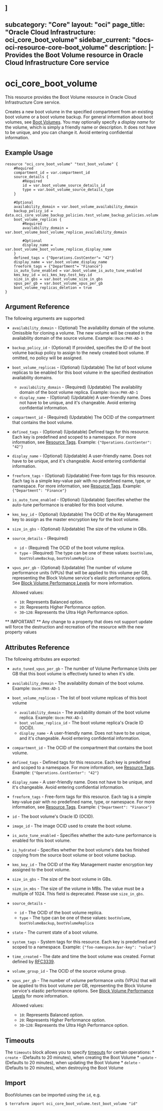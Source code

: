 ]
---
subcategory: "Core"
layout: "oci"
page_title: "Oracle Cloud Infrastructure: oci_core_boot_volume"
sidebar_current: "docs-oci-resource-core-boot_volume"
description: |-
  Provides the Boot Volume resource in Oracle Cloud Infrastructure Core service
---

# oci_core_boot_volume
This resource provides the Boot Volume resource in Oracle Cloud Infrastructure Core service.

Creates a new boot volume in the specified compartment from an existing boot volume or a boot volume backup.
For general information about boot volumes, see [Boot Volumes](https://docs.cloud.oracle.com/iaas/Content/Block/Concepts/bootvolumes.htm).
You may optionally specify a *display name* for the volume, which is simply a friendly name or
description. It does not have to be unique, and you can change it. Avoid entering confidential information.


## Example Usage

```hcl
resource "oci_core_boot_volume" "test_boot_volume" {
	#Required
	compartment_id = var.compartment_id
	source_details {
		#Required
		id = var.boot_volume_source_details_id
		type = var.boot_volume_source_details_type
	}

	#Optional
	availability_domain = var.boot_volume_availability_domain
	backup_policy_id = data.oci_core_volume_backup_policies.test_volume_backup_policies.volume_backup_policies.0.id
	boot_volume_replicas {
		#Required
		availability_domain = var.boot_volume_boot_volume_replicas_availability_domain

		#Optional
		display_name = var.boot_volume_boot_volume_replicas_display_name
	}
	defined_tags = {"Operations.CostCenter"= "42"}
	display_name = var.boot_volume_display_name
	freeform_tags = {"Department"= "Finance"}
	is_auto_tune_enabled = var.boot_volume_is_auto_tune_enabled
	kms_key_id = oci_kms_key.test_key.id
	size_in_gbs = var.boot_volume_size_in_gbs
	vpus_per_gb = var.boot_volume_vpus_per_gb
    boot_volume_replicas_deletion = true
}
```

## Argument Reference

The following arguments are supported:

* `availability_domain` - (Optional) The availability domain of the volume. Omissible for cloning a volume. The new volume will be created in the availability domain of the source volume.  Example: `Uocm:PHX-AD-1` 
* `backup_policy_id` - (Optional) If provided, specifies the ID of the boot volume backup policy to assign to the newly created boot volume. If omitted, no policy will be assigned. 
* `boot_volume_replicas` - (Optional) (Updatable) The list of boot volume replicas to be enabled for this boot volume in the specified destination availability domains. 
	* `availability_domain` - (Required) (Updatable) The availability domain of the boot volume replica.  Example: `Uocm:PHX-AD-1` 
	* `display_name` - (Optional) (Updatable) A user-friendly name. Does not have to be unique, and it's changeable. Avoid entering confidential information. 
* `compartment_id` - (Required) (Updatable) The OCID of the compartment that contains the boot volume.
* `defined_tags` - (Optional) (Updatable) Defined tags for this resource. Each key is predefined and scoped to a namespace. For more information, see [Resource Tags](https://docs.cloud.oracle.com/iaas/Content/General/Concepts/resourcetags.htm).  Example: `{"Operations.CostCenter": "42"}` 
* `display_name` - (Optional) (Updatable) A user-friendly name. Does not have to be unique, and it's changeable. Avoid entering confidential information. 
* `freeform_tags` - (Optional) (Updatable) Free-form tags for this resource. Each tag is a simple key-value pair with no predefined name, type, or namespace. For more information, see [Resource Tags](https://docs.cloud.oracle.com/iaas/Content/General/Concepts/resourcetags.htm).  Example: `{"Department": "Finance"}` 
* `is_auto_tune_enabled` - (Optional) (Updatable) Specifies whether the auto-tune performance is enabled for this boot volume. 
* `kms_key_id` - (Optional) (Updatable) The OCID of the Key Management key to assign as the master encryption key for the boot volume. 
* `size_in_gbs` - (Optional) (Updatable) The size of the volume in GBs.
* `source_details` - (Required) 
	* `id` - (Required) The OCID of the boot volume replica.
	* `type` - (Required) The type can be one of these values: `bootVolume`, `bootVolumeBackup`, `bootVolumeReplica`
* `vpus_per_gb` - (Optional) (Updatable) The number of volume performance units (VPUs) that will be applied to this volume per GB, representing the Block Volume service's elastic performance options. See [Block Volume Performance Levels](https://docs.cloud.oracle.com/iaas/Content/Block/Concepts/blockvolumeperformance.htm#perf_levels) for more information.

	Allowed values:
	* `10`: Represents Balanced option.
	* `20`: Represents Higher Performance option.
	* `30`-`120`: Represents the Ultra High Performance option. 


** IMPORTANT **
Any change to a property that does not support update will force the destruction and recreation of the resource with the new property values

## Attributes Reference

The following attributes are exported:

* `auto_tuned_vpus_per_gb` - The number of Volume Performance Units per GB that this boot volume is effectively tuned to when it's idle. 
* `availability_domain` - The availability domain of the boot volume.  Example: `Uocm:PHX-AD-1` 
* `boot_volume_replicas` - The list of boot volume replicas of this boot volume
	* `availability_domain` - The availability domain of the boot volume replica.  Example: `Uocm:PHX-AD-1` 
	* `boot_volume_replica_id` - The boot volume replica's Oracle ID (OCID).
	* `display_name` - A user-friendly name. Does not have to be unique, and it's changeable. Avoid entering confidential information. 
* `compartment_id` - The OCID of the compartment that contains the boot volume.
* `defined_tags` - Defined tags for this resource. Each key is predefined and scoped to a namespace. For more information, see [Resource Tags](https://docs.cloud.oracle.com/iaas/Content/General/Concepts/resourcetags.htm).  Example: `{"Operations.CostCenter": "42"}` 
* `display_name` - A user-friendly name. Does not have to be unique, and it's changeable. Avoid entering confidential information. 
* `freeform_tags` - Free-form tags for this resource. Each tag is a simple key-value pair with no predefined name, type, or namespace. For more information, see [Resource Tags](https://docs.cloud.oracle.com/iaas/Content/General/Concepts/resourcetags.htm).  Example: `{"Department": "Finance"}` 
* `id` - The boot volume's Oracle ID (OCID).
* `image_id` - The image OCID used to create the boot volume.
* `is_auto_tune_enabled` - Specifies whether the auto-tune performance is enabled for this boot volume. 
* `is_hydrated` - Specifies whether the boot volume's data has finished copying from the source boot volume or boot volume backup. 
* `kms_key_id` - The OCID of the Key Management master encryption key assigned to the boot volume.
* `size_in_gbs` - The size of the boot volume in GBs.
* `size_in_mbs` - The size of the volume in MBs. The value must be a multiple of 1024. This field is deprecated. Please use `size_in_gbs`. 
* `source_details` - 
	* `id` - The OCID of the boot volume replica.
	* `type` - The type can be one of these values: `bootVolume`, `bootVolumeBackup`, `bootVolumeReplica`
* `state` - The current state of a boot volume.
* `system_tags` - System tags for this resource. Each key is predefined and scoped to a namespace. Example: `{"foo-namespace.bar-key": "value"}` 
* `time_created` - The date and time the boot volume was created. Format defined by [RFC3339](https://tools.ietf.org/html/rfc3339). 
* `volume_group_id` - The OCID of the source volume group.
* `vpus_per_gb` - The number of volume performance units (VPUs) that will be applied to this boot volume per GB, representing the Block Volume service's elastic performance options. See [Block Volume Performance Levels](https://docs.cloud.oracle.com/iaas/Content/Block/Concepts/blockvolumeperformance.htm#perf_levels) for more information.

	Allowed values:
	* `10`: Represents Balanced option.
	* `20`: Represents Higher Performance option.
	* `30`-`120`: Represents the Ultra High Performance option. 

## Timeouts

The `timeouts` block allows you to specify [timeouts](https://registry.terraform.io/providers/hashicorp/oci/latest/docs/guides/changing_timeouts) for certain operations:
	* `create` - (Defaults to 20 minutes), when creating the Boot Volume
	* `update` - (Defaults to 20 minutes), when updating the Boot Volume
	* `delete` - (Defaults to 20 minutes), when destroying the Boot Volume


## Import

BootVolumes can be imported using the `id`, e.g.

```
$ terraform import oci_core_boot_volume.test_boot_volume "id"
```

